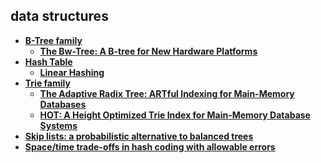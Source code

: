 ## data structures

- **[B-Tree family](btreefamily/index.html)**
  - **[The Bw-Tree: A B-tree for New Hardware Platforms][bw-tree]**
- **[Hash Table](hash/index.html)**
  - **[Linear Hashing][linear_hashing]**
- **[Trie family](triefamily/index.html)**
  - **[The Adaptive Radix Tree: ARTful Indexing for Main-Memory Databases][art]**
  - **[HOT: A Height Optimized Trie Index for Main-Memory Database Systems][hot]**
- **[Skip lists: a probabilistic alternative to balanced trees][skiplist]**
- **[Space/time trade-offs in hash coding with allowable errors][bloomfilter]**

[skiplist]: skiplist.md
[bloomfilter]: bloom-filter.md
[bw-tree]: btreefamily/bw-tree.md
[art]: triefamily/art.md
[hot]: triefamily/hot.md
[linear_hashing]: hash/linear-hashing.md